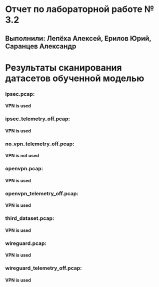 # Отчет по лабораторной работе № 3.2
## Выполнили: Лепёха Алексей, Ерилов Юрий, Саранцев Александр
# Результаты сканирования датасетов обученной моделью

### ipsec.pcap:
#### VPN is used

### ipsec_telemetry_off.pcap:
#### VPN is used

### no_vpn_telemetry_off.pcap:
#### VPN is not used

### openvpn.pcap:
#### VPN is used

### openvpn_telemetry_off.pcap:
#### VPN is used

### third_dataset.pcap:
#### VPN is used

### wireguard.pcap:
#### VPN is used

### wireguard_telemetry_off.pcap:
#### VPN is used

